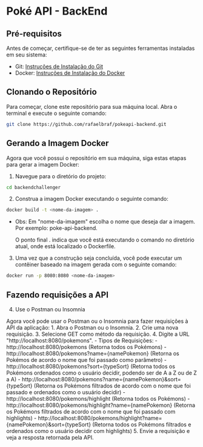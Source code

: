 # Poké API - BackEnd

## Pré-requisitos

Antes de começar, certifique-se de ter as seguintes ferramentas instaladas em seu sistema:

- Git: [Instruções de Instalação do Git](https://git-scm.com/book/en/v2/Getting-Started-Installing-Git)
- Docker: [Instruções de Instalação do Docker](https://docs.docker.com/get-docker/)

## Clonando o Repositório

Para começar, clone este repositório para sua máquina local. Abra o terminal e execute o seguinte comando:

```bash
git clone https://github.com/rafaelbraf/pokeapi-backend.git
```

## Gerando a Imagem Docker

Agora que você possui o repositório em sua máquina, siga estas etapas para gerar a imagem Docker:

1. Navegue para o diretório do projeto:
```bash
cd backendchallenger
```

2. Construa a imagem Docker executando o seguinte comando:
```bash
docker build -t <nome-da-imagem> .
```
- Obs: Em "nome-da-imagem" escolha o nome que deseja dar a imagem. Por exemplo: poke-api-backend.

   O ponto final . indica que você está executando o comando no diretório atual, onde está localizado o Dockerfile.

3. Uma vez que a construção seja concluída, você pode executar um contêiner baseado na imagem gerada com o seguinte comando:
```bash
docker run -p 8080:8080 <nome-da-imagem>
```

## Fazendo requisições a API

4. Use o Postman ou Insomnia

 Agora você pode usar o Postman ou o Insomnia para fazer requisições à API da aplicação:
    1. Abra o Postman ou o Insomnia.
    2. Crie uma nova requisição.
    3. Selecione GET como método da requisição.
    4. Digite a URL "http://localhost:8080/pokemons".
     - Tipos de Requisições:
       - http://localhost:8080/pokemons (Retorna todos os Pokémons)
       - http://localhost:8080/pokemons?name={namePokemon} (Retorna os Pokémos de acordo o nome que foi passado como parâmetro)
       - http://localhost:8080/pokemons?sort={typeSort} (Retorna todos os Pokémons ordenados como o usuário decidir, podendo ser de A a Z ou de Z a A)
       - http://localhost:8080/pokemons?name={namePokemon}&sort={typeSort} (Retorna os Pokémons filtrados de acordo com o nome que foi passado e ordenados como o usuário decidir)
       - http://localhost:8080/pokemons/highlight (Retorna todos os Pokémons)
       - http://localhost:8080/pokemons/highlight?name={namePokemon} (Retorna os Pokémons filtrados de acordo com o nome que foi passado com highlights)
       - http://localhost:8080/pokemons/highlight?name={namePokemon}&sort={typeSort} (Retorna todos os Pokémons filtrados e ordenados como o usuário decidir com highlights)
    5. Envie a requisição e veja a resposta retornada pela API.
